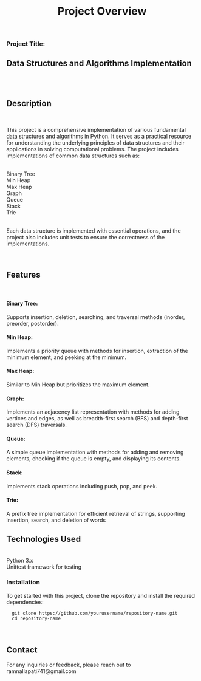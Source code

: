 <h1 align="center">Project Overview</h1><br>
<h3>Project Title:</h3> <h2>Data Structures and Algorithms Implementation</h2><br><br>
<h2>Description</h2><br>
<p>This project is a comprehensive implementation of various fundamental data structures and algorithms in Python. It serves as a practical resource for understanding the underlying principles of data structures and their applications in solving computational problems. The project includes implementations of common data structures such as:</p><br>
Binary Tree<br>
Min Heap<br>
Max Heap<br>
Graph<br>
Queue<br>
Stack<br>
Trie<br>
<br>
<p>Each data structure is implemented with essential operations, and the project also includes unit tests to ensure the correctness of the implementations.</p><br>
<h2>Features</h2><br>
<h4>Binary Tree:</h4> Supports insertion, deletion, searching, and traversal methods (inorder, preorder, postorder).<br>
<h4>Min Heap:</h4> Implements a priority queue with methods for insertion, extraction of the minimum element, and peeking at the minimum.<br>
<h4>Max Heap:</h4> Similar to Min Heap but prioritizes the maximum element.<br>
<h4>Graph:</h4> Implements an adjacency list representation with methods for adding vertices and edges, as well as breadth-first search (BFS) and depth-first search (DFS) traversals.<br>
<h4>Queue:</h4> A simple queue implementation with methods for adding and removing elements, checking if the queue is empty, and displaying its contents.<br>
<h4>Stack:</h4> Implements stack operations including push, pop, and peek.<br>
<h4>Trie:</h4> A prefix tree implementation for efficient retrieval of strings, supporting insertion, search, and deletion of words<br>

<h2>Technologies Used</h2><br>
Python 3.x<br>
Unittest framework for testing<br>
<h3>Installation</h3>
To get started with this project, clone the repository and install the required dependencies:<br>
<code bgcolor="black",color="white">
  git clone https://github.com/yourusername/repository-name.git
  cd repository-name
</code><br>
<br>
<h2>Contact</h2>
For any inquiries or feedback, please reach out to ramnallapati741@gmail.com


